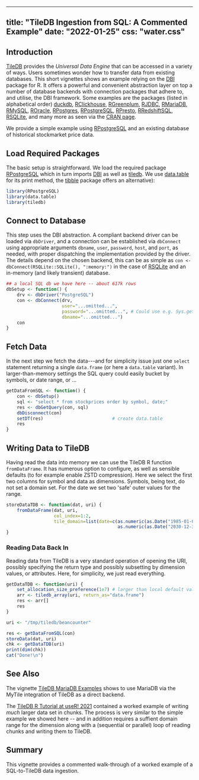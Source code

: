 <!--
%\VignetteIndexEntry{Data Ingestion from SQL}
%\VignetteEngine{simplermarkdown::mdweave_to_html}
%\VignetteEncoding{UTF-8}
-->
---
title: "TileDB Ingestion from SQL: A Commented Example"
date: "2022-01-25"
css: "water.css"
---

## Introduction

[TileDB](https://www.tiledb.com/) provides the _Universal Data Engine_ that can be accessed in a
variety of ways. Users sometimes wonder how to transfer data from existing databases.  This short
vignettes shows an example relying on the [DBI](https://cran.r-project.org/package=DBI) package for
R. It offers a powerful and convenient abstraction layer on top a number of database backends with
connection packages that adhere to, and utilise, the DBI framework.  Some examples are the packages
(listed in alphabetical order) [duckdb](https://cran.r-project.org/web/packages/duckdb/index.html),
[RClickhouse](https://cran.r-project.org/web/packages/RClickhouse/index.html),
[RGreenplum](https://cran.r-project.org/web/packages/RGreenplum/index.html),
[RJDBC](https://cran.r-project.org/web/packages/RJDBC/index.html),
[RMariaDB](https://cran.r-project.org/web/packages/RMariaDB/index.html),
[RMySQL](https://cran.r-project.org/web/packages/RMySQL/index.html),
[ROracle](https://cran.r-project.org/web/packages/ROracle/index.html),
[RPostgres](https://cran.r-project.org/web/packages/RPostgres/index.html),
[RPostgreSQL](https://cran.r-project.org/web/packages/RPostgreSQL/index.html),
[RPresto](https://cran.r-project.org/web/packages/RPresto/index.html),
[RRedshiftSQL](https://cran.r-project.org/web/packages/RRedshiftSQL/index.html),
[RSQLite](https://cran.r-project.org/web/packages/RSQLite/index.html), and many more as seen via the
[CRAN page](https://cran.r-project.org/package=DBI).

We provide a simple example using
[RPostgreSQL](https://cran.r-project.org/web/packages/RPostgreSQL/index.html) and an existing
database of historical stockmarket price data.

## Load Required Packages

The basic setup is straightforward. We load the required package
[RPostgreSQL](https://cran.r-project.org/web/packages/RPostgreSQL/index.html) which in turn imports
[DBI]([RPostgreSQL](https://cran.r-project.org/web/packages/DBI/index.html)) as well as
[tiledb](https://cran.r-project.org/web/packages/tiledb/index.html). We use
[data.table](https://cran.r-project.org/package=data.table) for its print method, the
[tibble](https://cran.r-project.org/package=tibble) package offers an alternative):

```r
library(RPostgreSQL)
library(data.table)
library(tiledb)
```

## Connect to Database

This step uses the DBI abstraction. A compliant backend driver can be loaded via `dbDriver`, and a
connection can be established via `dbConnect` using appropriate arguments `dbname`, `user`,
`password`, `host`, and `port`, as needed, with proper dispatching the implementation provided by
the driver.  The details depend on the chosen backend, this can be as simple as `con <-
dbConnect(RSQLite::SQLite(), ":memory:")` in the case of
[RSQLite](https://cran.r-project.org/web/packages/RSQLite/index.html) and an in-memory (and likely
transient) database.

```r
## a local SQL db we have here -- about 617k rows
dbSetup <- function() {
    drv <- dbDriver("PostgreSQL")
    con <- dbConnect(drv,
                     user="...omitted...",
                     password="...omitted...", # Could use e.g. Sys.getenv("DB_PASSWD")
                     dbname="...omitted...")
    con
}
```

## Fetch Data

In the next step we fetch the data---and for simplicity issue just one `select` statement returning
a single `data.frame` (or here a `data.table` variant). In larger-than-memory settings the SQL query
could easily bucket by symbols, or date range, or ...


```r
getDataFromSQL <- function() {
    con <- dbSetup()
    sql <- "select * from stockprices order by symbol, date;"
    res <- dbGetQuery(con, sql)
    dbDisconnect(con)
    setDT(res)                          # create data.table
    res
}
```

## Writing Data to TileDB

Having read the data into memory we can use the TileDB R function `fromDataFrame`. It has numerous
option to configure, as well as sensible defaults (to for example enable ZSTD compression). Here we
select the first two columns for symbol and data as dimensions. Symbols, being text, do not set a
domain set.  For the date we set two 'safe' outer values for the range.

```r
storeDataTDB <- function(dat, uri) {
    fromDataFrame(dat, uri,
                  col_index=1:2,
                  tile_domain=list(date=c(as.numeric(as.Date("1985-01-01")),
                                          as.numeric(as.Date("2030-12-31")))))
}
```

### Reading Data Back In

Reading data from TileDB is a very standard operation of opening the URI, possibly specifying the
return type and possibly subsetting by dimension values, or attributes.  Here, for simplicity,
we just read everything.

```r
getDataTDB <- function(uri) {
    set_allocation_size_preference(1e7) # larger than local default value
    arr <- tiledb_array(uri, return_as="data.frame")
    res <- arr[]
    res
}

uri <- "/tmp/tiledb/beancounter"

res <- getDataFromSQL(con)
storeData(dat, uri)
chk <- getDataTDB(uri)
print(dim(chk))
cat("Done!\n")
```


## See Also

The vignette [TileDB MariaDB Examples](tiledb-mariadb-examples.html) shows to
use MariaDB via the MyTile integration of TileDB as a direct backend.

The [TileDB R Tutorial at useR!
2021](https://github.com/TileDB-Inc/tiledb-r-tutorials/blob/master/2021-06-user-slides/) contained a
worked example of writing _much_ larger data set in chunks.  The process is very similar to the
simple example we showed here -- and in addition requires a suffient domain range for the dimension
along with a (sequential or parallel) loop of reading chunks and writing them to TileDB.

## Summary

This vignette provides a commented walk-through of a worked example of a SQL-to-TileDB data
ingestion.
